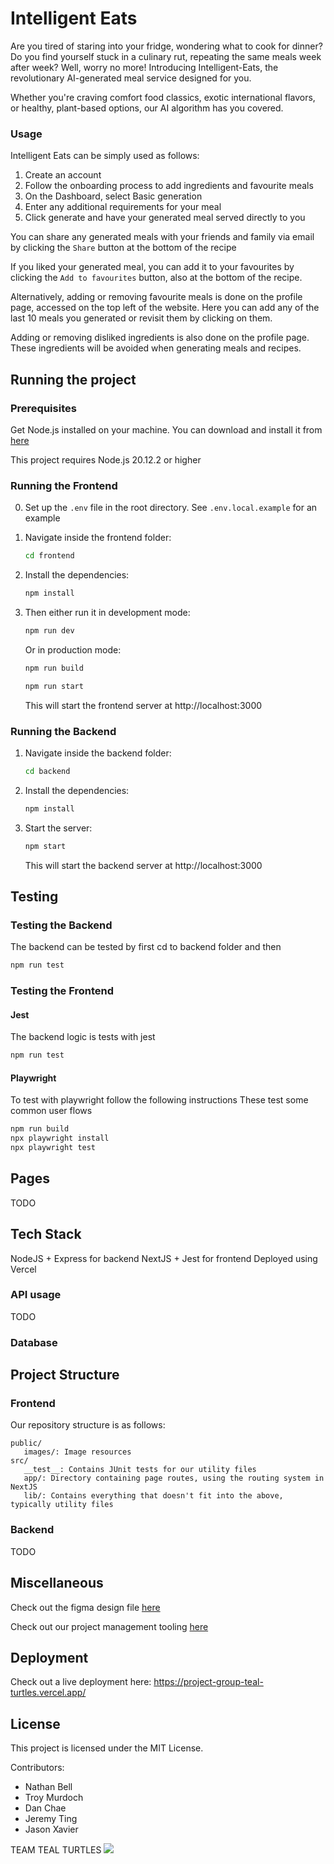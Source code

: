 # Intelligent Eats

Are you tired of staring into your fridge, wondering what to cook for dinner? Do you find yourself stuck in a culinary rut, repeating the same meals week after week? Well, worry no more! Introducing Intelligent-Eats, the revolutionary AI-generated meal service designed for you.

Whether you're craving comfort food classics, exotic international flavors, or healthy, plant-based options, our AI algorithm has you covered.

### Usage

Intelligent Eats can be simply used as follows:

1. Create an account
2. Follow the onboarding process to add ingredients and favourite meals
3. On the Dashboard, select Basic generation
4. Enter any additional requirements for your meal
5. Click generate and have your generated meal served directly to you

You can share any generated meals with your friends and family via email by clicking the `Share` button at the bottom of the recipe

If you liked your generated meal, you can add it to your favourites by clicking the `Add to favourites` button, also at the bottom of the recipe.

Alternatively, adding or removing favourite meals is done on the profile page, accessed on the top left of the website. Here you can add any of the last 10 meals you generated or revisit them by clicking on them.

Adding or removing disliked ingredients is also done on the profile page. These ingredients will be avoided when generating meals and recipes.

## Running the project

### Prerequisites

Get Node.js installed on your machine. You can download and install it from [here](https://nodejs.org/en/download/current)

This project requires Node.js 20.12.2 or higher

### Running the Frontend

0. Set up the `.env` file in the root directory. See `.env.local.example` for an example

1. Navigate inside the frontend folder:

   ```bash
   cd frontend
   ```

2. Install the dependencies:

   ```bash
   npm install
   ```

3. Then either run it in development mode:

   ```bash
   npm run dev
   ```

   Or in production mode:

   ```bash
   npm run build
   ```

   ```bash
   npm run start
   ```

   This will start the frontend server at http://localhost:3000

### Running the Backend

1. Navigate inside the backend folder:

   ```bash
   cd backend
   ```

2. Install the dependencies:

   ```bash
   npm install
   ```

3. Start the server:

   ```bash
   npm start
   ```

   This will start the backend server at http://localhost:3000

## Testing

### Testing the Backend

The backend can be tested by first cd to backend folder and then

```bash
npm run test
```

### Testing the Frontend

#### Jest

The backend logic is tests with jest

```bash
npm run test
```

#### Playwright

To test with playwright follow the following instructions
These test some common user flows

```bash
npm run build
npx playwright install
npx playwright test
```

## Pages

TODO

## Tech Stack

NodeJS + Express for backend
NextJS + Jest for frontend
Deployed using Vercel

### API usage

TODO

### Database

## Project Structure

### Frontend

Our repository structure is as follows:

```
public/
   images/: Image resources
src/
   __test__: Contains JUnit tests for our utility files
   app/: Directory containing page routes, using the routing system in NextJS
   lib/: Contains everything that doesn't fit into the above, typically utility files
```

### Backend

TODO

## Miscellaneous

Check out the figma design file [here](https://www.figma.com/file/sqO8dyu3wTHNfGy3RJjkcR/750-wireframe?type=design&node-id=2%3A2&mode=design&t=eZQL2zIErd7BnnJH-1)

Check out our project management tooling [here](https://trello.com/invite/750team1/ATTIe553059ddbcf84a85e1f14055027679b9EE006EB)

## Deployment

Check out a live deployment here:
https://project-group-teal-turtles.vercel.app/

## License

This project is licensed under the MIT License.

Contributors:

- Nathan Bell
- Troy Murdoch
- Dan Chae
- Jeremy Ting
- Jason Xavier

TEAM TEAL TURTLES
![](./group-image/Teal%20Turtles.webp)

